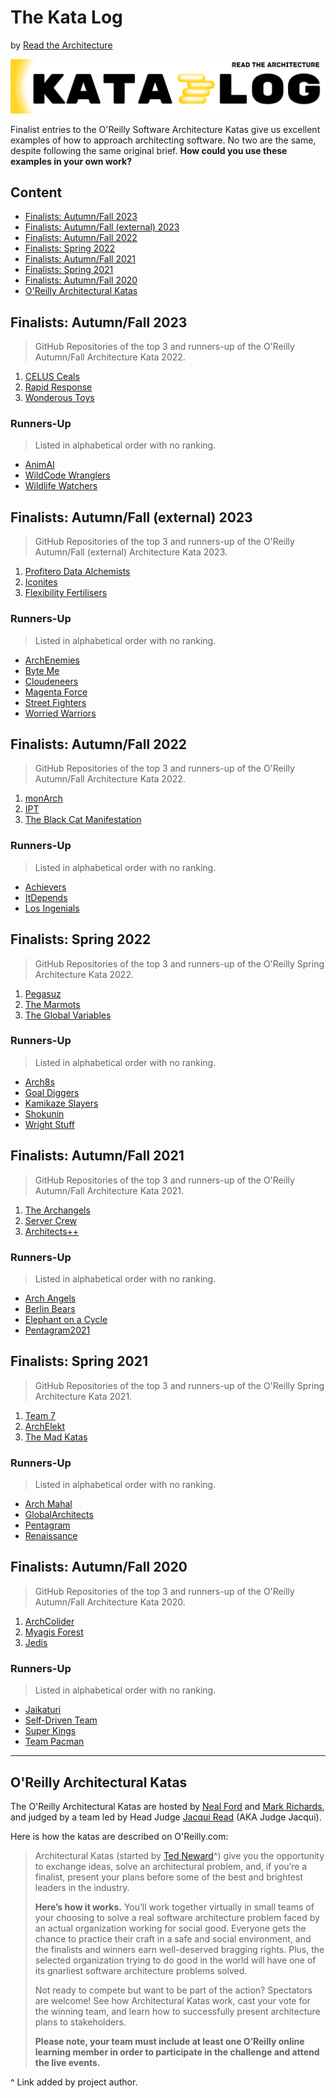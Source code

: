 # The Kata Log

by [Read the Architecture](https://readthearchitecture.com)

<img src="assets/KataLog-1280x220.png" alt="The Kata Log" style="zoom:50%;" />

Finalist entries to the O'Reilly Software Architecture Katas give us excellent examples of how to approach architecting software. No two are the same, despite following the same original brief. **How could you use these examples in your own work?**

## Content

- <a href="#fall23">Finalists: Autumn/Fall 2023</a>
- <a href="#fallex23">Finalists: Autumn/Fall (external) 2023</a>
- <a href="#fall22">Finalists: Autumn/Fall 2022</a>
- <a href="#spring22">Finalists: Spring 2022</a>
- <a href="#fall21">Finalists: Autumn/Fall 2021</a>
- <a href="#spring21">Finalists: Spring 2021</a>
- <a href="#fall20">Finalists: Autumn/Fall 2020</a>
- <a href="#oreillykatas">O'Reilly Architectural Katas</a>

<a name="fall23"></a>

## Finalists: Autumn/Fall 2023

> GitHub Repositories of the top 3 and runners-up of the O'Reilly Autumn/Fall Architecture Kata 2022.

1. [CELUS Ceals](https://github.com/TheKataLog/Celus-Ceals)
2. [Rapid Response](https://github.com/TheKataLog/Rapid-Response)
3. [Wonderous Toys](https://github.com/TheKataLog/Wonderous-Toys)

### Runners-Up

> Listed in alphabetical order with no ranking.

- [AnimAI](https://github.com/TheKataLog/AnimAI)
- [WildCode Wranglers](https://github.com/TheKataLog/WildCode-Wranglers)
- [Wildlife Watchers](https://github.com/TheKataLog/WildlifeWatchers)

<a name="fallex23"></a>

## Finalists: Autumn/Fall (external) 2023

> GitHub Repositories of the top 3 and runners-up of the O'Reilly Autumn/Fall (external) Architecture Kata 2023.

1. [Profitero Data Alchemists](https://github.com/TheKataLog/Profitero-Data-Alchemists)
2. [Iconites](https://github.com/TheKataLog/Iconites)
3. [Flexibility Fertilisers](https://github.com/TheKataLog/Flexibility-Fertilisers)

### Runners-Up

> Listed in alphabetical order with no ranking.

- [ArchEnemies](https://github.com/TheKataLog/ArchEnemies)
- [Byte Me](https://github.com/TheKataLog/Byte-Me)
- [Cloudeneers](https://github.com/TheKataLog/Cloudeneers)
- [Magenta Force](https://github.com/TheKataLog/Magenta-Force)
- [Street Fighters](https://github.com/TheKataLog/Street-Fighters)
- [Worried Warriors](https://github.com/TheKataLog/Worried-Warriors)

<a name="fall22"></a>

## Finalists: Autumn/Fall 2022

> GitHub Repositories of the top 3 and runners-up of the O'Reilly Autumn/Fall Architecture Kata 2022.

1. [monArch](https://github.com/TheKataLog/MonArch)
2. [IPT](https://github.com/TheKataLog/IPT)
3. [The Black Cat Manifestation](https://github.com/TheKataLog/Black-Cat-Manifestation)

### Runners-Up

> Listed in alphabetical order with no ranking.

- [Achievers](https://github.com/TheKataLog/Achievers)
- [ItDepends](https://github.com/TheKataLog/It-Depends)
- [Los Ingenials](https://github.com/TheKataLog/Los-Ingenials)

<a name="spring22"></a>

## Finalists: Spring 2022 

> GitHub Repositories of the top 3 and runners-up of the O'Reilly Spring Architecture Kata 2022.

1. [Pegasuz](https://github.com/TheKataLog/Pegasuz)
2. [The Marmots](https://github.com/TheKataLog/Marmots)
3. [The Global Variables](https://github.com/TheKataLog/Global-Variables)

### Runners-Up

> Listed in alphabetical order with no ranking.

- [Arch8s](https://github.com/TheKataLog/Arch8s)
- [Goal Diggers](https://github.com/TheKataLog/Goal-Diggers)
- [Kamikaze Slayers](https://github.com/TheKataLog/Kamikaze-Slayers)
- [Shokunin](https://github.com/TheKataLog/Shokunin)
- [Wright Stuff](https://github.com/TheKataLog/Wright-Stuff)

<a name="fall21"></a>

## Finalists: Autumn/Fall 2021 

> GitHub Repositories of the top 3 and runners-up of the O'Reilly Autumn/Fall Architecture Kata 2021.

1. [The Archangels](https://github.com/TheKataLog/Archangels)
2. [Server Crew](https://github.com/TheKataLog/Sever-Crew)
3. [Architects++](https://github.com/TheKataLog/Architects)

### Runners-Up

> Listed in alphabetical order with no ranking.

- [Arch Angels](https://github.com/TheKataLog/Arch-Angels)
- [Berlin Bears](https://github.com/TheKataLog/Berlin-Bears)
- [Elephant on a Cycle](https://github.com/TheKataLog/Elephant-on-a-Cycle)
- [Pentagram2021](https://github.com/TheKataLog/Pentagram2021)

<a name="spring21"></a>

## Finalists: Spring 2021

> GitHub Repositories of the top 3 and runners-up of the O'Reilly Spring Architecture Kata 2021.

1. [Team 7](https://github.com/TheKataLog/Team-7)
2. [ArchElekt](https://github.com/TheKataLog/ArchElekt)
3. [The Mad Katas](https://github.com/TheKataLog/Mad-Katas)

### Runners-Up

> Listed in alphabetical order with no ranking.

- [Arch Mahal](https://github.com/TheKataLog/Arch-Mahal)
- [GlobalArchitects](https://github.com/TheKataLog/Global-Architects)
- [Pentagram](https://github.com/TheKataLog/Pentagram)
- [Renaissance](https://github.com/TheKataLog/Renaissance)

<a name="fall20"></a>

## Finalists: Autumn/Fall 2020

> GitHub Repositories of the top 3 and runners-up of the O'Reilly Autumn/Fall Architecture Kata 2020.

1. [ArchColider](https://github.com/TheKataLog/ArchColider)
2. [Myagis Forest](https://github.com/TheKataLog/Myagis-Forest)
3. [Jedis](https://github.com/TheKataLog/Jedis)

### Runners-Up

> Listed in alphabetical order with no ranking.

- [Jaikaturi](https://github.com/TheKataLog/Jaikaturi)
- [Self-Driven Team](https://github.com/TheKataLog/Self-Driven-Team)
- [Super Kings](https://github.com/TheKataLog/Super-Kings)
- [Team Pacman](https://github.com/TheKataLog/Team-Pacman)

---

<a name="oreillykatas"></a>

## O'Reilly Architectural Katas

The O'Reilly Architectural Katas are hosted by [Neal Ford](http://nealford.com/) and [Mark Richards](https://developertoarchitect.com/), and judged by a team led by Head Judge [Jacqui Read](https://jacquiread.com/) (AKA Judge Jacqui).

Here is how the katas are described on O'Reilly.com:

> Architectural Katas (started by [Ted Neward](http://blogs.tedneward.com/)^) give you the opportunity to exchange ideas, solve an architectural problem, and, if you’re a finalist, present your plans before some of the best and brightest leaders in the industry.
>
> **Here’s how it works.** You’ll work together virtually in small teams of your choosing to solve a real software architecture problem faced by an actual organization working for social good. Everyone gets the chance to practice their craft in a safe and social environment, and the finalists and winners earn well-deserved bragging rights. Plus, the selected organization trying to do good in the world will have one of its gnarliest software architecture problems solved.
>
> Not ready to compete but want to be part of the action? Spectators are welcome! See how Architectural Katas work, cast your vote for the winning team, and learn how to successfully present architecture plans to stakeholders.
>
> **Please note, your team must include at least one O’Reilly online learning member in order to participate in the challenge and attend the live events.**

^ Link added by project author.
